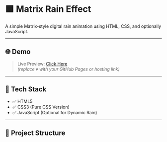 # 🟩 Matrix Rain Effect

A simple Matrix-style digital rain animation using HTML, CSS, and optionally JavaScript.

---

## 🌐 Demo

> Live Preview: [Click Here](#)  
*(replace `#` with your GitHub Pages or hosting link)*

---

## 🧰 Tech Stack

- ✅ HTML5  
- ✅ CSS3 (Pure CSS Version)  
- ✅ JavaScript (Optional for Dynamic Rain)

---

## 📂 Project Structure

